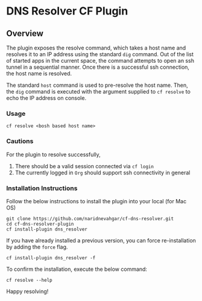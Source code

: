 # DNS Resolver CF Plugin
## Overview
The plugin exposes the resolve command, which takes a host name and resolves it to an IP address using the standard `dig` command. 
Out of the list of started apps in the current space, the command attempts to open an ssh tunnel in a sequential manner. 
Once there is a successful ssh connection, the host name is resolved. 

The standard `host` command is used to pre-resolve the host name. 
Then, the `dig` command is executed with the argument supplied to `cf resolve` to echo the IP address on console.

### Usage
`cf resolve <bosh based host name>`

### Cautions
For the plugin to resolve successfully, 
1. There should be a valid session connected via `cf login`
2. The currently logged in `Org` should support ssh connectivity in general

### Installation Instructions
Follow the below instructions to install the plugin into your local (for Mac OS)

    git clone https://github.com/naridnevahgar/cf-dns-resolver.git
    cd cf-dns-resolver-plugin
    cf install-plugin dns_resolver

If you have already installed a previous version, you can force re-installation by adding the `force` flag.

    cf install-plugin dns_resolver -f

To confirm the installation, execute the below command:

    cf resolve --help
    

Happy resolving!